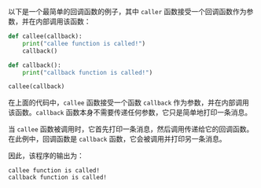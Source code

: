 以下是一个最简单的回调函数的例子，其中 `caller` 函数接受一个回调函数作为参数，并在内部调用该函数：

```python
def callee(callback):
    print("callee function is called!")
    callback()

def callback():
    print("callback function is called!")

callee(callback)
```

在上面的代码中，`callee` 函数接受一个函数 `callback` 作为参数，并在内部调用该函数。`callback` 函数本身不需要传递任何参数，它只是简单地打印一条消息。

当 `callee` 函数被调用时，它首先打印一条消息，然后调用传递给它的回调函数。在此例中，回调函数是 `callback` 函数，它会被调用并打印另一条消息。

因此，该程序的输出为：

```
callee function is called!
callback function is called!
```